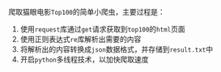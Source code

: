 爬取猫眼电影`Top100`的简单小爬虫，主要过程是：

1. 使用`request`库通过`get`请求获取到`top100`的`html`页面
2. 使用正则表达式`re`库解析出需要的内容
3. 将解析出的内容转换成`json`数据格式，并存储到`result.txt`中
4. 开启`python`多线程技术，以加快爬取速度

